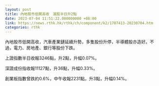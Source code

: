 ```yaml
---
layout: post
title: 內地股市低開高收　滬股半日升2點
date: 2023-07-04 11:51:22.000000000 +08:00
link: https://news.rthk.hk/rthk/ch/component/k2/1707413-20230704.htm
categories: rthk
---
```


內地股市低開高收，汽車產業鏈延續升勢，多隻股份升停，半導體股亦造好。不過，電力、房地產、銀行等股份下跌。

上證指數半日收報3246點，升2點，升幅0.07%。

深證成份指收報11127點，升36點，升幅0.33%。

創業板指數曾跌約0.6%，中午收報2231點，升3點，升幅0.14%。
